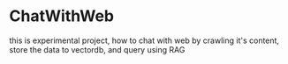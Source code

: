 # ChatWithWeb
this is experimental project, how to chat with web by crawling it's content, store the data to vectordb, and query using RAG
